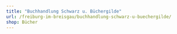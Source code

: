 ```yaml
---
title: "Buchhandlung Schwarz u. Büchergilde"
url: /freiburg-im-breisgau/buchhandlung-schwarz-u-buechergilde/
shop: Bücher
---
```


